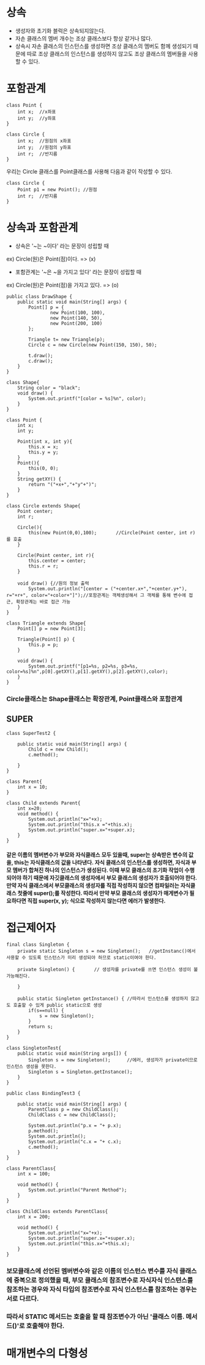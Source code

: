 상속
==========

* 생성자와 초기화 블럭은 상속되지않는다.
* 자손 클래스의 멤버 개수는 조상 클래스보다 항상 같거나 많다.
* 상속시 자손 클래스의 인스턴스를 생성하면 조상 클래스의 멤버도 함께 생성되기 때문에 따로 조상 클래스의 인스턴스를 생성하지 않고도 조상 클래스의 멤버들을 사용할 수 있다.


포함관계
=============

```
class Point {
    int x;  //x좌표
    int y;  //y좌표
}
```
```
class Circle {
    int x;  //원점의 x좌표
    int y;  //원점의 y좌표
    int r;  //반지름
}

```

우리는 Circle 클래스를 Point클래스를 사용해 다음과 같이 작성할 수 있다.
```
class Circle {
    Point p1 = new Point(); //원점
    int r;  //반지름
}

```

상속과 포함관계
============================

* 상속은 '~는 ~이다' 라는 문장이 성립할 때

ex) Circle(원)은 Point(점)이다. => (x)

* 포함관계는 '~은 ~을 가지고 있다' 라는 문장이 성립할 때


ex) Circle(원)은 Point(점)을 가지고 있다. => (o)

```
public class DrawShape {
	public static void main(String[] args) {
		Point[] p = {
				new Point(100, 100),
				new Point(140, 50),
				new Point(200, 100)
		};
		
		Triangle t= new Triangle(p);
		Circle c = new Circle(new Point(150, 150), 50);
		
		t.draw();
		c.draw();
	}
}

class Shape{
	String color = "black";
	void draw() {
		System.out.printf("[color = %s]%n", color);
	}
}

class Point {
	int x;
	int y;
	
	Point(int x, int y){
		this.x = x;
		this.y = y;
	}
	Point(){
		this(0, 0);
	}
	String getXY() {
		return "("+x+","+"y"+")";
	}
}

class Circle extends Shape{
	Point center;
	int r;
	
	Circle(){
		this(new Point(0,0),100);		//Circle(Point center, int r)를 호출
	}
	
	Circle(Point center, int r){
		this.center = center;
		this.r = r;
	}
	
	void draw() {//원의 정보 출력
		System.out.println("[center = ("+center.x+","+center.y+"), r="+r+", color="+color+"]");//포함관계는 객체생성해서 그 객체를 통해 변수에 접근, 확장관계는 바로 접근 가능
	}
}

class Triangle extends Shape{
	Point[] p = new Point[3];
	
	Triangle(Point[] p) {
		this.p = p;
	}
	
	void draw() {
		System.out.printf("[p1=%s, p2=%s, p3=%s, color=%s]%n",p[0].getXY(),p[1].getXY(),p[2].getXY(),color);
	}
}
```

### Circle클래스는 Shape클래스는 확장관계, Point클래스와 포함관계

SUPER
--------------------

```
class SuperTest2 {

	public static void main(String[] args) {
		Child c = new Child();
		c.method();

	}
}

class Parent{
	int x = 10;
}

class Child extends Parent{
	int x=20;
	void method() {
		System.out.println("x="+x);
		System.out.println("this.x ="+this.x);
		System.out.println("super.x="+super.x);
	}
}
```

#### 같은 이름의 멤버변수가 부모와 자식클래스 모두 있을때, super는 상속받은 변수의 값을, this는 자식클래스의 값을 나타낸다. 자식 클래스의 인스턴스를 생성하면, 자식과 부모 멤버가 합쳐진 하나의 인스턴스가 생성된다. 이때 부모 클래스의 초기화 작업이 수행되어야 하기 때문에 자깃클래스의 생성자에서 부모 클래스의 생성자가 호출되어야 한다.  만약 자식 클래스에서 부모클래스의 생성자를 직접 작성하지 않으면 컴파일러는 자식클래스 첫줄에 super();를 작성한다. 따라서 만약 부모 클래스의 생성자가 매게변수가 필요하다면 직접 super(x, y); 식으로 작성하지 않는다면 에러가 발생한다.


접근제어자
=============
```
final class Singleton {
	private static Singleton s = new Singleton();	//getInstanc()에서 사용할 수 있도록 인스턴스가 미리 생성되야 하므로 static이여야 한다.

	private Singleton() {		// 생성자를 private를 쓰면 인스턴스 생성이 불가능해진다.

	}

	public static Singleton getInstance() {	//따라서 인스턴스를 생성하지 않고도 호출할 수 있게 public static으로 생성
		if(s==null) {
			s = new Singleton();
		}
		return s;
	}
}

class SingletonTest{
	public static void main(String args[]) {
		Singleton s = new Singleton();		//에러, 생성자가 private이므로 인스턴스 생성을 못한다.
		Singleton s = Singleton.getInstance();
	}
}
```

```
public class BindingTest3 {

	public static void main(String[] args) {
		ParentClass p = new ChildClass();		
		ChildClass c = new ChildClass();
		
		System.out.println("p.x = "+ p.x);
		p.method();
		System.out.println();
		System.out.println("c.x = "+ c.x);
		c.method();
	}
}

class ParentClass{
	int x = 100;
	
	void method() {
		System.out.println("Parent Method");
	}
}

class ChildClass extends ParentClass{
	int x = 200;
	
	void method() {
		System.out.println("x="+x);
		System.out.println("super.x="+super.x);
		System.out.println("this.x="+this.x);
	}
}
```
### 보모클래스에 선언된 멤버변수와 같은 이름의 인스턴스 변수를 자식 클래스에 중복으로 정의했을 때, 부모 클래스의 참조변수로 자식자식 인스텬스를 참조하는 경우와 자식 타입의 참조변수로 자식 인스턴스를 참조하는 경우는 서로 다르다.

### 따라서 STATIC 메서드는 호출을 할 때 참조변수가 아닌 '클래스 이름. 메서드()'로 호출해야 한다.

매개변수의 다형성
==================

